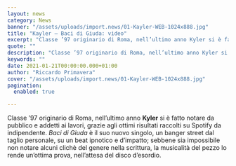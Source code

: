 ```yaml
---
layout: news
category: News
banner: "/assets/uploads/import.news/01-Kayler-WEB-1024x888.jpg"
title: "Kayler – Baci di Giuda: video"
excerpt: "Classe ’97 originario di Roma, nell’ultimo anno Kyler si è fatto notare da pubblico e addetti ai lavori, grazie agli ottimi risultati raccolti su Spotify da indipendente. Baci di Giuda è il suo nuovo singolo, un banger street dal taglio personale, su un beat ipnotico e d’impatto; sebbene sia impossibile non notare alcuni clichè del [&hellip"
quote: ""
description: "Classe ’97 originario di Roma, nell’ultimo anno Kyler si è fatto notare da pubblico e addetti ai lavori, grazie agli ottimi risultati raccolti su Spotify da indipendente. Baci di Giuda è il suo nuovo singolo, un banger street dal taglio personale, su un beat ipnotico e d’impatto; sebbene sia impossibile non notare alcuni clichè del [&hellip"
keywords: ""
date: 2021-01-21T00:00:00.000+01:00
author: "Riccardo Primavera"
cover: "/assets/uploads/import.news/01-Kayler-WEB-1024x888.jpg"
pagination:
  enabled: true

---
```


Classe ’97 originario di Roma, nell’ultimo anno **Kyler** si è fatto notare da pubblico e addetti ai lavori, grazie agli ottimi risultati raccolti su Spotify da indipendente. _Baci di Giuda_ è il suo nuovo singolo, un banger street dal taglio personale, su un beat ipnotico e d’impatto; sebbene sia impossibile non notare alcuni clichè del genere nella scrittura, la musicalità del pezzo lo rende un’ottima prova, nell’attesa del disco d’esordio.